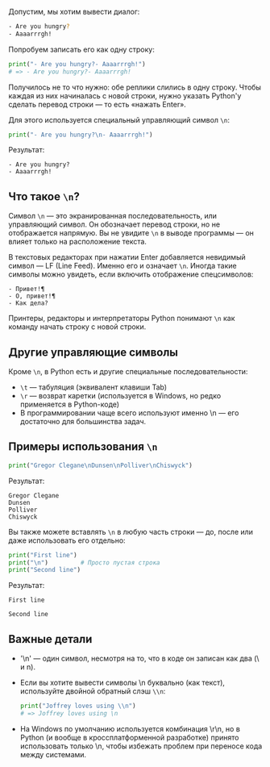 Допустим, мы хотим вывести диалог:

```bash
- Are you hungry?
- Aaaarrrgh!
```

Попробуем записать его как одну строку:

```python
print("- Are you hungry?- Aaaarrrgh!")
# => - Are you hungry?- Aaaarrrgh!
```

Получилось не то что нужно: обе реплики слились в одну строку. Чтобы каждая из них начиналась с новой строки, нужно указать Python'у сделать перевод строки — то есть «нажать Enter».

Для этого используется специальный управляющий символ `\n`:

```python
print("- Are you hungry?\n- Aaaarrrgh!")
```

Результат:

```text
- Are you hungry?
- Aaaarrrgh!
```

## Что такое `\n`?

Символ `\n` — это экранированная последовательность, или управляющий символ. Он обозначает перевод строки, но не отображается напрямую. Вы не увидите `\n` в выводе программы — он влияет только на расположение текста.

В текстовых редакторах при нажатии Enter добавляется невидимый символ — LF (Line Feed). Именно его и означает `\n`. Иногда такие символы можно увидеть, если включить отображение спецсимволов:

```text
- Привет!¶
- О, привет!¶
- Как дела?
```

Принтеры, редакторы и интерпретаторы Python понимают `\n` как команду начать строку с новой строки.

## Другие управляющие символы

Кроме `\n`, в Python есть и другие специальные последовательности:

- `\t` — табуляция (эквивалент клавиши Tab)
- `\r` — возврат каретки (используется в Windows, но редко применяется в Python-коде)
- В программировании чаще всего используют именно \n — его достаточно для большинства задач.

## Примеры использования `\n`

```python
print("Gregor Clegane\nDunsen\nPolliver\nChiswyck")
```

Результат:

```text
Gregor Clegane
Dunsen
Polliver
Chiswyck
```

Вы также можете вставлять `\n` в любую часть строки — до, после или даже использовать его отдельно:

```python
print("First line")
print("\n")         # Просто пустая строка
print("Second line")
```

Результат:

```text
First line

Second line
```

## Важные детали

- '\n' — один символ, несмотря на то, что в коде он записан как два (\ и n).
- Если вы хотите вывести символы \n буквально (как текст), используйте двойной обратный слэш `\\n`:
    ```python
    print("Joffrey loves using \\n")
    # => Joffrey loves using \n
    ```

- На Windows по умолчанию используется комбинация \r\n, но в Python (и вообще в кроссплатформенной разработке) принято использовать только \n, чтобы избежать проблем при переносе кода между системами.
  
